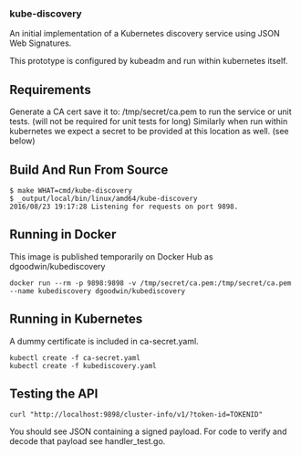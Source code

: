 ### kube-discovery

An initial implementation of a Kubernetes discovery service using JSON Web Signatures.

This prototype is configured by kubeadm and run within kubernetes itself.

## Requirements

Generate a CA cert save it to: /tmp/secret/ca.pem to run the service or unit tests. (will not be required for unit tests for long) Similarly when run within kubernetes we expect a secret to be provided at this location as well. (see below)

## Build And Run From Source

```
$ make WHAT=cmd/kube-discovery
$ _output/local/bin/linux/amd64/kube-discovery
2016/08/23 19:17:28 Listening for requests on port 9898.

```

## Running in Docker

This image is published temporarily on Docker Hub as dgoodwin/kubediscovery

`docker run --rm -p 9898:9898 -v /tmp/secret/ca.pem:/tmp/secret/ca.pem --name kubediscovery dgoodwin/kubediscovery`

## Running in Kubernetes

A dummy certificate is included in ca-secret.yaml.

```
kubectl create -f ca-secret.yaml
kubectl create -f kubediscovery.yaml
```

## Testing the API

`curl "http://localhost:9898/cluster-info/v1/?token-id=TOKENID"`

You should see JSON containing a signed payload. For code to verify and decode that payload see handler_test.go.
